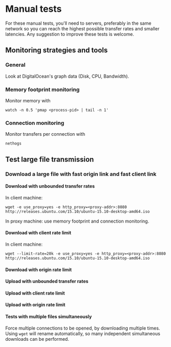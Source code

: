 # Manual tests

For these manual tests, you'll need to servers, preferably in the same network so you can reach the highest possible transfer rates and smaller latencies.  Any suggestion to improve these tests is welcome.



## Monitoring strategies and tools

### General

Look at DigitalOcean's graph data (Disk, CPU, Bandwidth).

### Memory footprint monitoring

Monitor memory with

```
watch -n 0.5 'pmap <process-pid> | tail -n 1'
```

### Connection monitoring

Monitor transfers per connection with

```
nethogs
```



## Test large file transmission

### Download a large file with fast origin link and fast client link

#### Download with unbounded transfer rates

In client machine:

```
wget -e use_proxy=yes -e http_proxy=<proxy-addr>:8080 http://releases.ubuntu.com/15.10/ubuntu-15.10-desktop-amd64.iso
```

In proxy machine: use memory footprint and connection monitoring.

#### Download with client rate limit

In client machine:

```
wget --limit-rate=20k -e use_proxy=yes -e http_proxy=<proxy-addr>:8080 http://releases.ubuntu.com/15.10/ubuntu-15.10-desktop-amd64.iso
```

#### Download with origin rate limit

<TODO>

#### Upload with unbounded transfer rates

<TODO>

#### Upload with client rate limit

<TODO>

#### Upload with origin rate limit

<TODO>

#### Tests with multiple files simultaneously

Force multiple connections to be opened, by downloading multiple times. Using `wget` will rename automatically, so many independent simultaneous downloads can be performed.
